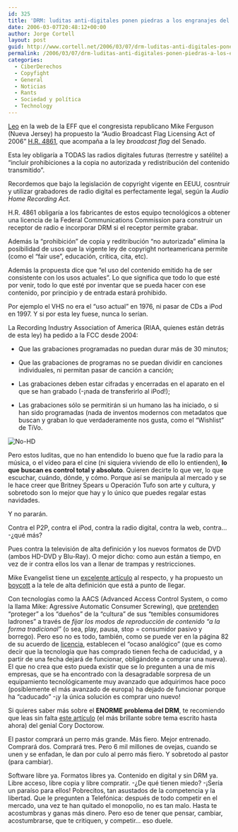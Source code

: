 ```yaml
---
id: 325
title: 'DRM: luditas anti-digitales ponen piedras a los engranajes del futuro'
date: 2006-03-07T20:48:12+00:00
author: Jorge Cortell
layout: post
guid: http://www.cortell.net/2006/03/07/drm-luditas-anti-digitales-ponen-piedras-a-los-engranajes-del-futuro/
permalink: /2006/03/07/drm-luditas-anti-digitales-ponen-piedras-a-los-engranajes-del-futuro/
categories:
  - CiberDerechos
  - Copyfight
  - General
  - Noticias
  - Rants
  - Sociedad y polí­tica
  - Technology
---
```

[Leo](http://www.eff.org/IP/Video/HDTV/?f=digitalradioflag.html) en la web de la EFF que el congresista republicano Mike Ferguson (Nueva Jersey) ha propuesto la &#8220;Audio Broadcast Flag Licensing Act of 2006&#8221; [H.R. 4861](http://eff.org/IP/Video/HDTV/fergus_bill.pdf), que acompaña a la ley _broadcast flag_ del Senado.

Esta ley obligarí­a a TODAS las radios digitales futuras (terrestre y satélite) a &#8220;incluir prohibiciones a la copia no autorizada y redistribución del contenido transmitido&#8221;.

Recordemos que bajo la legislación de copyright vigente en EEUU, cosntruir y utilizar grabadores de radio digital es perfectamente legal, según la _Audio Home Recording Act_.

H.R. 4861 obligarí­a a los fabricantes de estos equipo tecnológicos a obtener una licencia de la Federal Communications Commission para construir un receptor de radio e incorporar DRM si el receptor permite grabar.

Además la &#8220;prohibición&#8221; de copia y reditribución &#8220;no autorizada&#8221; elimina la posibilidad de usos que la vigente ley de copyright norteamericana permite (como el &#8220;fair use&#8221;, educación, crí­tica, cita, etc).

Además la propuesta dice que &#8220;el uso del contenido emitido ha de ser consistente con los usos actuales&#8221;. Lo que significa que todo lo que esté por venir, todo lo que esté por inventar que se pueda hacer con ese contenido, por principio y de entrada estará prohibido.

Por ejemplo el VHS no era el &#8220;uso actual&#8221; en 1976, ni pasar de CDs a iPod en 1997. Y si por esta ley fuese, nunca lo serí­an.

La Recording Industry Association of America (RIAA, quienes están detrás de esta ley) ha pedido a la FCC desde 2004:

* Que las grabaciones programadas no puedan durar más de 30 minutos;
   
* Que las grabaciones de programas no se puedan dividir en canciones individuales, ni permitan pasar de canción a canción;
   
* Las grabaciones deben estar cifradas y encerradas en el aparato en el que se han grabado (-¡nada de transferirlo al iPod!);
   
* Las grabaciones sólo se permitirán si un humano las ha iniciado, o si han sido programadas (nada de inventos modernos con metadatos que buscan y graban lo que verdaderamente nos gusta, como el &#8220;Wishlist&#8221; de TiVo.

![No-HD](http://www.writersblocklive.com/images/No-HD-symbol.gif)

Pero estos luditas, que no han entendido lo bueno que fue la radio para la música, o el ví­deo para el cine (ni siquiera viviendo de ello lo entienden), **lo que buscan es control total y absoluto**. Quieren decirte lo que ver, lo que escuchar, cuándo, dónde, y cómo. Porque así­ se manipula al mercado y se le hace creer que Britney Spears u Operación Tufo son arte y cultura, y sobretodo son lo mejor que hay y lo único que puedes regalar estas navidades.

Y no pararán.

Contra el P2P, contra el iPod, contra la radio digital, contra la web, contra&#8230; -¿qué más?

Pues contra la televisión de alta definición y los nuevos formatos de DVD (ambos HD-DVD y Blu-Ray). O mejor dicho: como aun están a tiempo, en vez de ir contra ellos los van a llenar de trampas y restricciones.

Mike Evangelist tiene un [excelente artí­culo](http://writersblocklive.com/part-156) al respecto, y ha propuesto un [boycott](http://writersblocklive.com/boycott/) a la tele de alta definición que está a punto de llegar.

Con tecnologí­as como la AACS (Advanced Access Control System, o como la llama Mike: Agressive Automatic Consumer Screwing), que [pretenden](http://www.aacsla.com/press/) &#8220;proteger&#8221; a los &#8220;dueños&#8221; de la &#8220;cultura&#8221; de sus &#8220;temibles consumidores ladrones&#8221; a través de _fijar los modos de reproducción de contenido &#8220;a la forma tradicional&#8221;_ (o sea, play, pausa, stop = consumidor pasivo y borrego). Pero eso no es todo, también, como se puede ver en la página 82 de su acuerdo de [licencia](http://www.aacsla.com/support/AACS_Interim_Adopter_Agreement_060215.pdf), establecen el &#8220;ocaso analógico&#8221; (que es como decir que la tecnologí­a que has comprado tienen fecha de caducidad, y a partir de una fecha dejará de funcionar, obligándote a comprar una nueva). El que no crea que esto pueda existir que se lo pregunten a una de mis empresas, que se ha encontrado con la desagradable sorpresa de un equipamiento tecnológicamente muy avanzado que adquirimos hace poco (posiblemente el más avanzado de europa) ha dejado de funcionar porque ha &#8220;caducado&#8221; -¡y la única solución es comprar uno nuevo!

Si quieres saber más sobre el **ENORME problema del DRM**, te recomiendo que leas sin falta [este artí­culo](http://www.craphound.com/msftdrm.txt) (el más brillante sobre tema escrito hasta ahora) del genial Cory Doctorow.

El pastor comprará un perro más grande. Más fiero. Mejor entrenado. Comprará dos. Comprará tres. Pero 6 mil millones de ovejas, cuando se unen y se enfadan, le dan por culo al perro más fiero. Y sobretodo al pastor (para cambiar).

Software libre ya. Formatos libres ya. Contenido en digital y sin DRM ya. Libre acceso, libre copia y libre compratir. -¿De qué tienen miedo? -¡Serí­a un paraí­so para ellos! Pobrecitos, tan asustados de la competencia y la libertad. Que le pregunten a Telefónica: después de todo competir en el mercado, una vez te han quitado el monopolio, no es tan malo. Hasta te acostumbras y ganas más dinero. Pero eso de tener que pensar, cambiar, acostumbrarse, que te critiquen, y competir&#8230; eso duele.